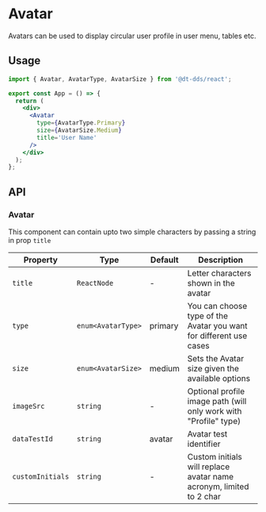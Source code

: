 # Avatar

Avatars can be used to display circular user profile in user menu, tables etc.

## Usage

```jsx
import { Avatar, AvatarType, AvatarSize } from '@dt-dds/react';

export const App = () => {
  return (
    <div>
      <Avatar
        type={AvatarType.Primary}
        size={AvatarSize.Medium}
        title='User Name'
      />
    </div>
  );
};
```

## API

### Avatar

This component can contain upto two simple characters by passing a string in prop `title`

| Property         | Type               | Default | Description                                                         |
| ---------------- | ------------------ | ------- | ------------------------------------------------------------------- |
| `title`          | `ReactNode`        | -       | Letter characters shown in the avatar                               |
| `type`           | `enum<AvatarType>` | primary | You can choose type of the Avatar you want for different use cases  |
| `size`           | `enum<AvatarSize>` | medium  | Sets the Avatar size given the available options                    |
| `imageSrc`       | `string`           | -       | Optional profile image path (will only work with "Profile" type)    |
| `dataTestId`     | `string`           | avatar  | Avatar test identifier                                              |
| `customInitials` | `string`           | -       | Custom initials will replace avatar name acronym, limited to 2 char |
